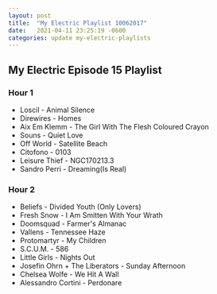 ```yaml
---
layout: post
title:  "My Electric Playlist 10062017"
date:   2021-04-11 23:25:19 -0600
categories: update my-electric-playlists
---
```


## My Electric Episode 15 Playlist
### Hour 1
* Loscil - Animal Silence
* Direwires - Homes
* Aix Em Klemm - The Girl With The Flesh Coloured Crayon
* Souns - Quiet Love
* Off World - Satellite Beach
* Citofono - 0103
* Leisure Thief - NGC170213.3
* Sandro Perri - Dreaming(Is Real)

### Hour 2
* Beliefs - Divided Youth (Only Lovers)
* Fresh Snow - I Am Smitten With Your Wrath
* Doomsquad - Farmer's Almanac
* Vallens - Tennessee Haze
* Protomartyr - My Children
* S.C.U.M. - 586
* Little Girls - Nights Out
* Josefin Ohrn + The Liberators - Sunday Afternoon
* Chelsea Wolfe - We Hit A Wall
* Alessandro Cortini - Perdonare

